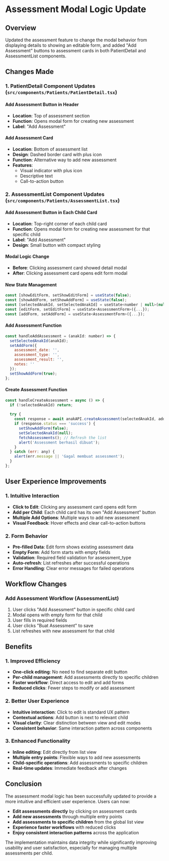 # Assessment Modal Logic Update

## Overview
Updated the assessment feature to change the modal behavior from displaying details to showing an editable form, and added "Add Assessment" buttons to assessment cards in both PatientDetail and AssessmentList components.

## Changes Made

### 1. PatientDetail Component Updates (`src/components/Patients/PatientDetail.tsx`)

#### **Add Assessment Button in Header**
- **Location**: Top of assessment section
- **Function**: Opens modal form for creating new assessment
- **Label**: "Add Assessment"

#### **Add Assessment Card**
- **Location**: Bottom of assessment list
- **Design**: Dashed border card with plus icon
- **Function**: Alternative way to add new assessment
- **Features**:
  - Visual indicator with plus icon
  - Descriptive text
  - Call-to-action button

### 2. AssessmentList Component Updates (`src/components/Patients/AssessmentList.tsx`)

#### **Add Assessment Button in Each Child Card**
- **Location**: Top-right corner of each child card
- **Function**: Opens modal form for creating new assessment for that specific child
- **Label**: "Add Assessment"
- **Design**: Small button with compact styling

#### **Modal Logic Change**
- **Before**: Clicking assessment card showed detail modal
- **After**: Clicking assessment card opens edit form modal

#### **New State Management**
```javascript
const [showEditForm, setShowEditForm] = useState(false);
const [showAddForm, setShowAddForm] = useState(false);
const [selectedAnakId, setSelectedAnakId] = useState<number | null>(null);
const [editForm, setEditForm] = useState<AssessmentForm>({...});
const [addForm, setAddForm] = useState<AssessmentForm>({...});
```

#### **Add Assessment Function**
```javascript
const handleAddAssessment = (anakId: number) => {
  setSelectedAnakId(anakId);
  setAddForm({
    assessment_date: '',
    assessment_type: '',
    assessment_result: '',
    notes: ''
  });
  setShowAddForm(true);
};
```

#### **Create Assessment Function**
```javascript
const handleCreateAssessment = async () => {
  if (!selectedAnakId) return;
  
  try {
    const response = await anakAPI.createAssessment(selectedAnakId, addForm);
    if (response.status === 'success') {
      setShowAddForm(false);
      setSelectedAnakId(null);
      fetchAssessments(); // Refresh the list
      alert('Assessment berhasil dibuat');
    }
  } catch (err: any) {
    alert(err.message || 'Gagal membuat assessment');
  }
};
```

## User Experience Improvements

### 1. **Intuitive Interaction**
- **Click to Edit**: Clicking any assessment card opens edit form
- **Add per Child**: Each child card has its own "Add Assessment" button
- **Multiple Add Options**: Multiple ways to add new assessment
- **Visual Feedback**: Hover effects and clear call-to-action buttons

### 2. **Form Behavior**
- **Pre-filled Data**: Edit form shows existing assessment data
- **Empty Form**: Add form starts with empty fields
- **Validation**: Required field validation for assessment_type
- **Auto-refresh**: List refreshes after successful operations
- **Error Handling**: Clear error messages for failed operations

## Workflow Changes

### **Add Assessment Workflow (AssessmentList)**
1. User clicks "Add Assessment" button in specific child card
2. Modal opens with empty form for that child
3. User fills in required fields
4. User clicks "Buat Assessment" to save
5. List refreshes with new assessment for that child

## Benefits

### 1. **Improved Efficiency**
- **One-click editing**: No need to find separate edit button
- **Per-child management**: Add assessments directly to specific children
- **Faster workflow**: Direct access to edit and add forms
- **Reduced clicks**: Fewer steps to modify or add assessment

### 2. **Better User Experience**
- **Intuitive interaction**: Click to edit is standard UX pattern
- **Contextual actions**: Add button is next to relevant child
- **Visual clarity**: Clear distinction between view and edit modes
- **Consistent behavior**: Same interaction pattern across components

### 3. **Enhanced Functionality**
- **Inline editing**: Edit directly from list view
- **Multiple entry points**: Flexible ways to add new assessments
- **Child-specific operations**: Add assessments to specific children
- **Real-time updates**: Immediate feedback after changes

## Conclusion

The assessment modal logic has been successfully updated to provide a more intuitive and efficient user experience. Users can now:

- **Edit assessments directly** by clicking on assessment cards
- **Add new assessments** through multiple entry points
- **Add assessments to specific children** from the global list view
- **Experience faster workflows** with reduced clicks
- **Enjoy consistent interaction patterns** across the application

The implementation maintains data integrity while significantly improving usability and user satisfaction, especially for managing multiple assessments per child. 